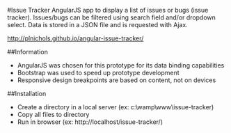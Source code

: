 #Issue Tracker
AngularJS app to display a list of issues or bugs (issue tracker).
Issues/bugs can be filtered using search field and/or dropdown select.
Data is stored in a JSON file and is requested with Ajax.

http://plnichols.github.io/angular-issue-tracker/


##Information
 - AngularJS was chosen for this prototype for its data binding capabilities
 - Bootstrap was used to speed up prototype development
 - Responsive design breakpoints are based on content, not on devices


##Installation
 - Create a directory in a local server (ex: c:\wamp\www\issue-tracker\)
 - Copy all files to directory
 - Run in browser (ex: http://localhost/issue-tracker/)
